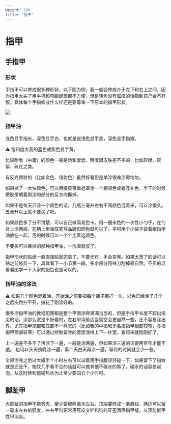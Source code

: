 ```yaml
---
weight: 100
title: "指甲"
---
```


# 指甲

## 手指甲

### 形状

手指甲可以修成很多种形状，以下图为例，我一般会修成介于左下和右上之间，因为指甲太尖了用手机和电脑键盘都不方便，但是转角没有弧度的话戳到自己会不舒服。具体每个手指修成什么样还是要尊重一下原本的指甲形状。

![](https://i.pinimg.com/564x/3c/91/c4/3c91c4ec213ac319b74163bfb227917e.jpg)

### 指甲油

浅色显手指长，深色显手白，也就是说浅色显手黑，深色显手指短。

⚠️ 饱和度太高的蓝色或紫色显手黄。

比较耐看（中庸）的颜色一般是饱和度低、明度跟皮肤差不多的，比如灰绿、灰紫、砖红之类。

有反光颗粒的（比如金色、镭射色）虽然好看但是单涂很难涂得均匀。

如果掉了一大块颜色，可以用纸胶带做遮罩涂一个相邻色或者互补色，半干的时候把胶带朝着刚涂的部分的反方向撕掉。

如果不是每天只涂一个颜色的话，几瓶三毫升左右不同颜色混着来，可以涂很久。五毫升以上就不要买了吧。

如果颜色多了分不清楚，可以自己做简易色卡。用一捆米色的一次性小勺子，在勺背上涂两层，在柄上用油性笔写品牌和颜色就可以了。平时用个小袋子装着跟指甲油放在一起，用的时候可以一个个比着选颜色。

不要买可以撕掉的那种指甲油，一洗澡就没了。

指甲形状的贴纸一般直接贴就完事了，不要光疗，手会变黑。如果太宽了的话可以贴之前修剪一下，具体看下一小节第一段。多余部分用锉刀刮掉最自然。不买的话看看图学一下人家的配色也是可以的。

### 指甲油的涂法

⚠️ 如果几个颜色混着涂，开始涂之前要把每个瓶子都拧一次，以免已经涂了几个之后突然拧不开，搞花了刚涂好的。

很多涂指甲油的教程配图都是整个甲面涂得满满当当的，但是手指甲长度不超出指尖的话，涂那么宽是不好看的，左右甲沟前适当留空会更自然一些，还不容易涂出界。尤其指甲顶部和底部不一样宽的（比如我的中指和无名指指甲根部较窄，食指指甲顶部较窄）可以通过控制留空的宽度涂得上下一样宽，看起来就刚刚好了。

上一遍差不多干了再涂下一遍，一般是涂两遍，但如果涂三遍的话要两百年才能干透。
也可以头天傍晚涂一遍，第二天白天再涂一遍，等待的时间就会少一些。

全部涂完之后过大概半个小时左右可以试着用手指腹轻轻碰一下，如果留下了指纹就是还没干，指纹几乎看不见的话就可以做其他不碰水的事了，碰水的话容易起泡。从这时候到能碰热水为止至少要四五个小时吧。

## 脚趾甲

大脚趾的指甲不能剪秃，至少要留两毫米左右，顶端要修成一条直线，两边可以留一毫米左右的弧度，左右甲沟要常用死皮叉铲和钝的牙签清理指甲缝，以预防嵌甲性甲沟炎。
